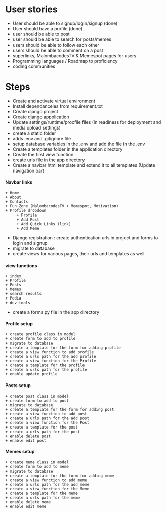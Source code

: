 # User stories

+ User should be able to signup/login/signup (done)
+ User should have a profile (done)
+ user should be able to post
+ user should be able to search for posts/memes
+ users should be able to follow each other
+ users should be able to comment on a post
+ superlinks, MalombacodesTV & Memespot pages for users 
+ Programming languages / Roadmap to proficiency
+ coding communities

# Steps

+ Create and activate virtual environment
+ Install dependanceies from requirement.txt
+ Create django project
+ Create django appplication
+ Update settings/runtime/procfile files (In readiness for deployment and media upload settings)
+ create a static folder
+ adds .env and .gitignore file
+ setup database variables in the .env and add the file in the .env
+ Create a templates folder in the application directory
+ Create the first view function
+ create urls file in the app directory
+ Create a navbar html template and extend it to all templates (Update navigation bar)

 #### Navbar links

    + Home
    + About
    + Contacts
    + Fun Zone (MalombacodesTV + Memespot, Motivation)
    + Profile dropdown
         + Profile
         + Add Post
         + Add Quick Links (link)
         + Add Meme

+ Django registration : create authentication urls in project and forms to login and signup 
+ migrate to database
+ create views for various pages, their urls and templates as well.
 #### view functions

    + index
    + Profile
    + Posts
    + Memes
    + search results 
    + Pedia
    + dev tools
+ create a forms.py file in the app directory

#### Profile setup

    + create profile class in model 
    + create form to add to profile
    + migrate to database
    + create a template for the form for adding profile
    + create a view function to add profile
    + create a urls path for the add profile
    + create a view function for the Profile
    + create a template for the profile
    + create a urls path for the profile
    + enable update profile

#### Posts setup

    + create post class in model 
    + create form to add to post
    + migrate to database
    + create a template for the form for adding post
    + create a view function to add post
    + create a urls path for the add post
    + create a view function for the Post
    + create a template for the post
    + create a urls path for the post
    + enable delete post
    + enable edit post
   
#### Memes setup

    + create meme class in model 
    + create form to add to meme
    + migrate to database
    + create a template for the form for adding meme
    + create a view function to add meme
    + create a urls path for the add meme
    + create a view function for the Meme
    + create a template for the meme
    + create a urls path for the meme
    + enable delete meme
    + enable edit meme